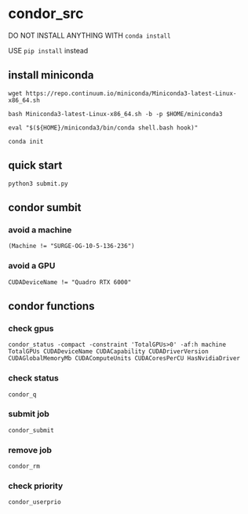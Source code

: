 # condor_src

DO NOT INSTALL ANYTHING WITH   `conda install`

USE `pip install` instead

## install miniconda

`wget https://repo.continuum.io/miniconda/Miniconda3-latest-Linux-x86_64.sh`

`bash Miniconda3-latest-Linux-x86_64.sh -b -p $HOME/miniconda3`

`eval "$(${HOME}/miniconda3/bin/conda shell.bash hook)"`

`conda init`

## quick start

`python3 submit.py`

## condor sumbit 

### avoid a machine

`(Machine != "SURGE-OG-10-5-136-236")`

### avoid a GPU

`CUDADeviceName != "Quadro RTX 6000"`

## condor functions

### check gpus

`condor_status -compact -constraint 'TotalGPUs>0' -af:h machine TotalGPUs CUDADeviceName CUDACapability CUDADriverVersion CUDAGlobalMemoryMb CUDAComputeUnits CUDACoresPerCU HasNvidiaDriver`

### check status

`condor_q`

### submit job

`condor_submit`

### remove job

`condor_rm`

### check priority 

`condor_userprio`
